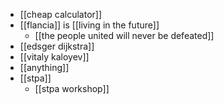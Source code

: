- [[cheap calculator]]
- [[flancia]] is [[living in the future]]
	- [[the people united will never be defeated]]
- [[edsger dijkstra]]
- [[vitaly kaloyev]]
- [[anything]]
- [[stpa]]
	- [[stpa workshop]]